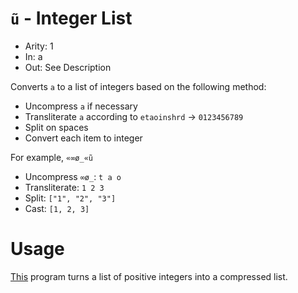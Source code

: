 # `ũ` - Integer List

- Arity: 1
- In: a
- Out: See Description

Converts `a` to a list of integers based on the following method:

- Uncompress `a` if necessary
- Transliterate `a` according to `etaoinshrd` -> `0123456789`
- Split on spaces
- Convert each item to integer

For example, `«∞ø_«ũ`

- Uncompress `∞ø_`: `t a o`
- Transliterate: `1 2 3`
- Split: `["1", "2", "3"]`
- Cast: `[1, 2, 3]`

# Usage

[This](http://lyxal.pythonanywhere.com?flags=&code=%C6%9B%600123456789%60%60etaoinshrd%60n%E2%87%BF%3B%E2%8B%AF%C3%B8c%5C%C5%A9%2B&inputs=%5B5290%2C%202342%5D&header=&footer=) program turns a list of positive integers into a compressed list.
